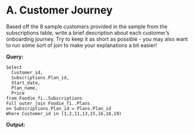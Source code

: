 # A. Customer Journey
Based off the 8 sample customers provided in the sample from the subscriptions table, write a brief description about each customer’s onboarding journey.
Try to keep it as short as possible - you may also want to run some sort of join to make your explanations a bit easier!

__Query:__

    Select 
      Customer_id, 
	  Subscriptions.Plan_id, 
	  Start_date,
      Plan_name, 
	  Price
    from Foodie_fi..Subscriptions
    Full outer join Foodie_fi..Plans
    on Subscriptions.Plan_id = Plans.Plan_id
    Where Customer_id in (1,2,11,13,15,16,18,19)

__Output:__

